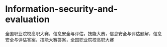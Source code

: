 # Information-security-and-evaluation
全国职业院校高职大赛，信息安全与评估，技能大赛，信息安全与评估题解，信息安全与评估答案，技能大赛答案，全国职业院校高职大赛
